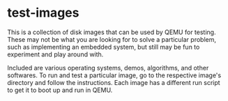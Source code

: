 # test-images
This is a collection of disk images that can be used by QEMU for testing. These may not be what you are looking for to solve a particular problem, such as implementing an embedded system, but still may be fun to experiment and play around with.

Included are various operating systems, demos, algorithms, and other softwares. To run and test a particular image, go to the respective image's directory and follow the instructions. Each image has a different run script to get it to boot up and run in QEMU.
